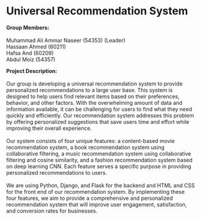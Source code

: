 # Universal Recommendation System

**Group Members:**<br>
<br>Muhammad Ali Ammar Naseer (54353) (Leader)<br>
Hassaan Ahmed (60211)<br>
Hafsa And (60209)<br>
Abdul Moiz (54357)<br>

**Project Description:**<br>
<br>Our group is developing a universal recommendation system to provide personalized recommendations to a large user base. This system is designed to help users find relevant items based on their preferences, behavior, and other factors. With the overwhelming amount of data and information available, it can be challenging for users to find what they need quickly and efficiently. Our recommendation system addresses this problem by offering personalized suggestions that save users time and effort while improving their overall experience.<br>
<br>Our system consists of four unique features: a content-based movie recommendation system, a book recommendation system using collaborative filtering, a music recommendation system using collaborative filtering and cosine similarity, and a fashion recommendation system based on deep learning CNN. Each feature serves a specific purpose in providing personalized recommendations to users.<br>
<br>We are using Python, Django, and Flask for the backend and HTML and CSS for the front end of our recommendation system. By implementing these four features, we aim to provide a comprehensive and personalized recommendation system that will improve user engagement, satisfaction, and conversion rates for businesses.
